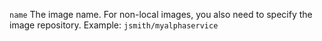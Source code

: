 `name` The image name. For non-local images, you also need to specify the image repository. Example: `jsmith/myalphaservice`